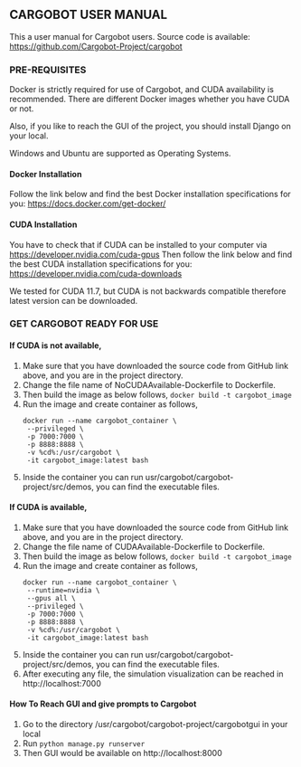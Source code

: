 ## __CARGOBOT USER MANUAL__

This a user manual for Cargobot users.
Source code is available: https://github.com/Cargobot-Project/cargobot

### __PRE-REQUISITES__

Docker is strictly required for use of Cargobot, and CUDA availability is recommended. There are different Docker images whether you have CUDA or not.

Also, if you like to reach the GUI of the project, you should install Django on your local. 

Windows and Ubuntu are supported as Operating Systems.

#### __Docker Installation__

Follow the link below and find the best Docker installation specifications for you:
https://docs.docker.com/get-docker/

#### __CUDA Installation__

You have to check that if CUDA can be installed to your computer via https://developer.nvidia.com/cuda-gpus 
Then follow the link below and find the best CUDA installation specifications for you:
https://developer.nvidia.com/cuda-downloads

We tested for CUDA 11.7, but CUDA is not backwards compatible therefore latest version can be downloaded.

### __GET CARGOBOT READY FOR USE__

#### __If CUDA is not available,__ 

1. Make sure that you have downloaded the source code from GitHub link above, and you are in the project directory.
2. Change the file name of NoCUDAAvailable-Dockerfile to Dockerfile.
3. Then build the image as below follows, 
   ``` docker build -t cargobot_image ```
4. Run the image and create container as follows,
   ``` 
   docker run --name cargobot_container \
	--privileged \
	-p 7000:7000 \
   	-p 8888:8888 \
	-v %cd%:/usr/cargobot \
	-it cargobot_image:latest bash 
    ```
5. Inside the container you can run usr/cargobot/cargobot-project/src/demos, you can find the executable files.

#### __If CUDA is available,__

1. Make sure that you have downloaded the source code from GitHub link above, and you are in the project directory.
2. Change the file name of CUDAAvailable-Dockerfile to Dockerfile.
3. Then build the image as below follows, 
   ``` docker build -t cargobot_image ```
4. Run the image and create container as follows,
   ``` 
   docker run --name cargobot_container \
	--runtime=nvidia \
	--gpus all \
	--privileged \
	-p 7000:7000 \
   	-p 8888:8888 \
	-v %cd%:/usr/cargobot \
	-it cargobot_image:latest bash 
    ```
5. Inside the container you can run usr/cargobot/cargobot-project/src/demos, you can find the executable files.
6. After executing any file, the simulation visualization can be reached in http://localhost:7000

#### How To Reach GUI and give prompts to Cargobot

1. Go to the directory /usr/cargobot/cargobot-project/cargobotgui in your local
2. Run ``` python manage.py runserver ```
3. Then GUI would be available on http://localhost:8000

